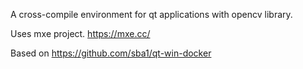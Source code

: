 A cross-compile environment for qt applications with opencv library.

Uses mxe project. https://mxe.cc/

Based on https://github.com/sba1/qt-win-docker
